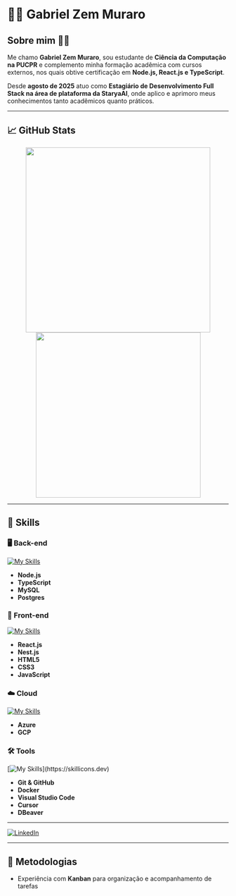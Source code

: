 # 👨‍💻 Gabriel Zem Muraro

## Sobre mim 🙋‍♂️
Me chamo **Gabriel Zem Muraro**, sou estudante de **Ciência da Computação na PUCPR** e complemento minha formação acadêmica com cursos externos, nos quais obtive certificação em **Node.js, React.js e TypeScript**.  

Desde **agosto de 2025** atuo como **Estagiário de Desenvolvimento Full Stack na área de plataforma da StaryaAI**, onde aplico e aprimoro meus conhecimentos tanto acadêmicos quanto práticos.  

---

## 📈 GitHub Stats

<div align="center">
  <img src="https://github-readme-stats.vercel.app/api?username=Gabriel-Zem-Muraro&theme=vue-dark&show_icons=true&hide_border=true&count_private=true" width="420"/>
  <img src="https://github-readme-stats.vercel.app/api/top-langs/?username=Gabriel-Zem-Muraro&theme=vue-dark&show_icons=true&hide_border=true&layout=compact" width="375"/>
</div>

---

## 🚀 Skills

### 🖥️ Back-end
[![My Skills](https://skillicons.dev/icons?i=nodejs,ts,mysql,postgres)](https://skillicons.dev)
- **Node.js**  
- **TypeScript**
- **MySQL**
- **Postgres**

### 🎨 Front-end
[![My Skills](https://skillicons.dev/icons?i=react,nestjs,html,css,js)](https://skillicons.dev)
- **React.js**  
- **Nest.js**  
- **HTML5**
- **CSS3**
- **JavaScript**

### ☁️ Cloud
[![My Skills](https://skillicons.dev/icons?i=azure,gcp)](https://skillicons.dev)
- **Azure**
- **GCP**

### 🛠️ Tools
[![My Skills](https://skillicons.dev/icons?i=git,github,docker,vscode,)](https://skillicons.dev)
- **Git & GitHub**  
- **Docker**  
- **Visual Studio Code**  
- **Cursor**  
- **DBeaver**

---
<p align="left">
  <a href="https://www.linkedin.com/in/joao-pedro-bezerra-3a17a8303/" title="LinkedIn">
    <img src="https://skillicons.dev/icons?i=java,kotlin,nodejs,figma&theme=light)](https://skillicons.dev" alt="LinkedIn"/>
  </a>
</p>

---

## 📌 Metodologias
- Experiência com **Kanban** para organização e acompanhamento de tarefas  
